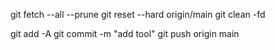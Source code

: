 git fetch --all --prune
git reset --hard origin/main
git clean -fd

git add -A
git commit -m "add tool"
git push origin main